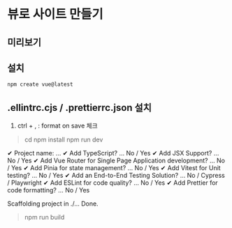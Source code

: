 # 뷰로 사이트 만들기

## 미리보기

## 설치 
`npm create vue@latest`

## .ellintrc.cjs / .prettierrc.json 설치
1. ctrl + , : format on save 체크


> cd <your-project-name>
> npm install
> npm run dev

✔ Project name: … <your-project-name>
✔ Add TypeScript? … No / Yes
✔ Add JSX Support? … No / Yes
✔ Add Vue Router for Single Page Application development? … No / Yes
✔ Add Pinia for state management? … No / Yes
✔ Add Vitest for Unit testing? … No / Yes
✔ Add an End-to-End Testing Solution? … No / Cypress / Playwright
✔ Add ESLint for code quality? … No / Yes
✔ Add Prettier for code formatting? … No / Yes

Scaffolding project in ./<your-project-name>...
Done.


> npm run build